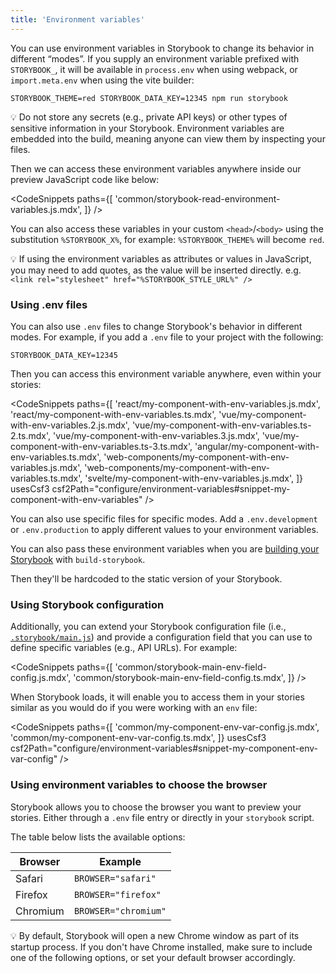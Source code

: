 ```yaml
---
title: 'Environment variables'
---
```


You can use environment variables in Storybook to change its behavior in different “modes”.
If you supply an environment variable prefixed with `STORYBOOK_`, it will be available in `process.env` when using webpack, or `import.meta.env` when using the vite builder:

```shell
STORYBOOK_THEME=red STORYBOOK_DATA_KEY=12345 npm run storybook
```

<div class="aside">

💡 Do not store any secrets (e.g., private API keys) or other types of sensitive information in your Storybook. Environment variables are embedded into the build, meaning anyone can view them by inspecting your files.

</div>

Then we can access these environment variables anywhere inside our preview JavaScript code like below:

<!-- prettier-ignore-start -->

<CodeSnippets
  paths={[
    'common/storybook-read-environment-variables.js.mdx',
  ]}
/>

<!-- prettier-ignore-end -->

You can also access these variables in your custom `<head>`/`<body>` using the substitution `%STORYBOOK_X%`, for example: `%STORYBOOK_THEME%` will become `red`.

<div class="aside">

💡 If using the environment variables as attributes or values in JavaScript, you may need to add quotes, as the value will be inserted directly. e.g. `<link rel="stylesheet" href="%STORYBOOK_STYLE_URL%" />`

</div>

### Using .env files

You can also use `.env` files to change Storybook's behavior in different modes. For example, if you add a `.env` file to your project with the following:

```
STORYBOOK_DATA_KEY=12345
```

Then you can access this environment variable anywhere, even within your stories:

<!-- prettier-ignore-start -->

<CodeSnippets
  paths={[
    'react/my-component-with-env-variables.js.mdx',
    'react/my-component-with-env-variables.ts.mdx',
    'vue/my-component-with-env-variables.2.js.mdx',
    'vue/my-component-with-env-variables.ts-2.ts.mdx',
    'vue/my-component-with-env-variables.3.js.mdx',
    'vue/my-component-with-env-variables.ts-3.ts.mdx',
    'angular/my-component-with-env-variables.ts.mdx',
    'web-components/my-component-with-env-variables.js.mdx',
    'web-components/my-component-with-env-variables.ts.mdx',
    'svelte/my-component-with-env-variables.js.mdx',
  ]}
  usesCsf3
  csf2Path="configure/environment-variables#snippet-my-component-with-env-variables"
/>

<!-- prettier-ignore-end -->

<div class="aside">
You can also use specific files for specific modes. Add a <code>.env.development</code> or <code>.env.production</code> to apply different values to your environment variables.
</div>

You can also pass these environment variables when you are [building your Storybook](../sharing/publish-storybook.md) with `build-storybook`.

Then they'll be hardcoded to the static version of your Storybook.

### Using Storybook configuration

Additionally, you can extend your Storybook configuration file (i.e., [`.storybook/main.js`](../configure/overview.md#configure-story-rendering)) and provide a configuration field that you can use to define specific variables (e.g., API URLs). For example:

<!-- prettier-ignore-start -->

<CodeSnippets
  paths={[
    'common/storybook-main-env-field-config.js.mdx',
    'common/storybook-main-env-field-config.ts.mdx',
  ]}
/>

<!-- prettier-ignore-end -->

When Storybook loads, it will enable you to access them in your stories similar as you would do if you were working with an `env` file:

<!-- prettier-ignore-start -->

<CodeSnippets
  paths={[
    'common/my-component-env-var-config.js.mdx',
    'common/my-component-env-var-config.ts.mdx',
  ]}
  usesCsf3
  csf2Path="configure/environment-variables#snippet-my-component-env-var-config"
/>

<!-- prettier-ignore-end -->

### Using environment variables to choose the browser

Storybook allows you to choose the browser you want to preview your stories. Either through a `.env` file entry or directly in your `storybook` script.

The table below lists the available options:

| Browser  | Example              |
| -------- | -------------------- |
| Safari   | `BROWSER="safari"`   |
| Firefox  | `BROWSER="firefox"`  |
| Chromium | `BROWSER="chromium"` |

<div class="aside">
💡 By default, Storybook will open a new Chrome window as part of its startup process. If you don't have Chrome installed, make sure to include one of the following options, or set your default browser accordingly.
</div>
